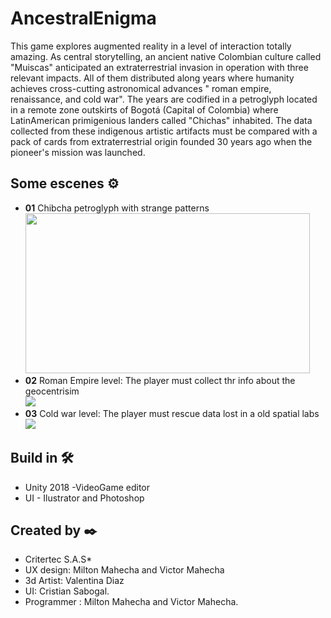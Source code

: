 # AncestralEnigma

This game explores augmented reality in a level of interaction totally amazing. As central storytelling, an ancient native Colombian culture called "Muiscas" anticipated an extraterrestrial invasion in operation with three relevant impacts. All of them distributed along years where humanity achieves cross-cutting astronomical advances "
roman empire, renaissance, and cold war". The years are codified in a petroglyph located in a remote zone outskirts of Bogotá (Capital of Colombia) where LatinAmerican primigenious landers called "Chichas" inhabited. The data collected from these indigenous artistic artifacts must be compared with a pack of cards from extraterrestrial origin founded 30 years ago when the pioneer's mission was launched.

## Some escenes ⚙️
* **01** Chibcha petroglyph with strange patterns <br>
<image src="https://github.com/vicjomaa/AncestralEnigma-ATI/blob/master/Images/enig2.png" height="256" width="455"><image/>
* **02** Roman Empire level: The player must collect thr info about the geocentrisim  <br>
<image src="https://github.com/vicjomaa/AncestralEnigma-ATI/blob/master/Images/eni4.gif" ><image/>
 * **03** Cold war level: The player must rescue data lost in a old spatial labs <br>
<image src="https://github.com/vicjomaa/AncestralEnigma-ATI/blob/master/Images/eni3.gif" ><image/>



## Build in 🛠️
* Unity 2018  -VideoGame editor
* UI - Ilustrator and Photoshop


## Created by ✒️
* Critertec S.A.S* 
* UX design: Milton Mahecha and Victor Mahecha
* 3d Artist: Valentina Diaz
* UI: Cristian Sabogal.
* Programmer :  Milton Mahecha and Victor Mahecha.
